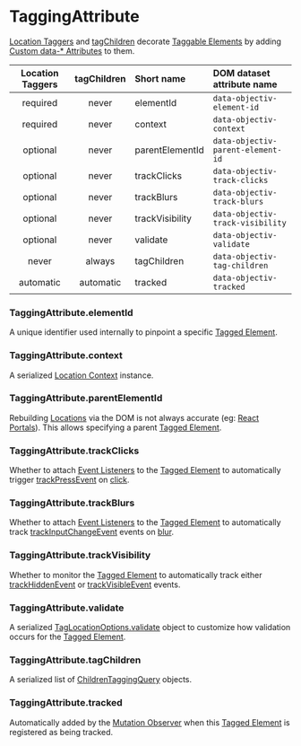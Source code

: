 # TaggingAttribute
 
[Location Taggers](/tracking/browser/api-reference/locationTaggers/overview.md) and [tagChildren](/tracking/browser/api-reference/locationTaggers/tagChildren.md) decorate [Taggable Elements](/tracking/browser/core-concepts/tagging.md#taggable-elements) by adding [Custom data-* Attributes](https://developer.mozilla.org/en-US/docs/Web/HTML/Global_attributes/data-*) to them.

| Location Taggers | tagChildren   | Short name      | DOM dataset attribute name
| :-:              | :-:           | :--             | :--                                                                                       
| required         | never         | elementId       | `data-objectiv-element-id`
| required         | never         | context         | `data-objectiv-context`
| optional         | never         | parentElementId | `data-objectiv-parent-element-id`
| optional         | never         | trackClicks     | `data-objectiv-track-clicks`
| optional         | never         | trackBlurs      | `data-objectiv-track-blurs`
| optional         | never         | trackVisibility | `data-objectiv-track-visibility`
| optional         | never         | validate        | `data-objectiv-validate`
| never            | always        | tagChildren     | `data-objectiv-tag-children`
| automatic        | automatic     | tracked         | `data-objectiv-tracked`

### TaggingAttribute.elementId
A unique identifier used internally to pinpoint a specific [Tagged Element](/tracking/browser/core-concepts/tagging.md#tagged-elements).

### TaggingAttribute.context
A serialized [Location Context](/taxonomy/reference/location-contexts/overview.md) instance.

### TaggingAttribute.parentElementId
Rebuilding [Locations](/tracking/core-concepts/locations.md) via the DOM is not always accurate (eg: [React Portals](https://reactjs.org/docs/portals.html)). This allows specifying a parent [Tagged Element](/tracking/browser/core-concepts/tagging.md#tagged-elements).

### TaggingAttribute.trackClicks
Whether to attach [Event Listeners](https://developer.mozilla.org/en-US/docs/Web/API/EventListener) to the [Tagged Element](/tracking/browser/core-concepts/tagging.md#tagged-elements) to automatically trigger [trackPressEvent](/tracking/browser/api-reference/eventTrackers/trackPressEvent.md) on [click](https://developer.mozilla.org/en-US/docs/Web/API/Element/click_event).

### TaggingAttribute.trackBlurs
Whether to attach [Event Listeners](https://developer.mozilla.org/en-US/docs/Web/API/EventListener) to the [Tagged Element](/tracking/browser/core-concepts/tagging.md#tagged-elements) to automatically track [trackInputChangeEvent](/tracking/browser/api-reference/eventTrackers/trackInputChangeEvent.md) events on [blur](https://developer.mozilla.org/en-US/docs/Web/API/Element/blur_event).

### TaggingAttribute.trackVisibility
Whether to monitor the [Tagged Element](/tracking/browser/core-concepts/tagging.md#tagged-elements) to automatically track either [trackHiddenEvent](/tracking/browser/api-reference/eventTrackers/trackHiddenEvent.md) or [trackVisibleEvent](/tracking/browser/api-reference/eventTrackers/trackVisibleEvent.md) events.

### TaggingAttribute.validate
A serialized [TagLocationOptions.validate](/tracking/browser/api-reference/definitions/TagLocationOptions.md#optionsvalidate) object to customize how validation occurs for the [Tagged Element](/tracking/browser/core-concepts/tagging.md#tagged-elements).

### TaggingAttribute.tagChildren
A serialized list of [ChildrenTaggingQuery](/tracking/browser/api-reference/locationTaggers/tagChildren.md#childrentaggingquery-parameter) objects.

### TaggingAttribute.tracked
Automatically added by the [Mutation Observer](/tracking/browser/api-reference/mutationObserver/overview.md) when this [Tagged Element](/tracking/browser/core-concepts/tagging.md#tagged-elements) is registered as being tracked.

